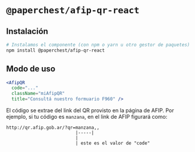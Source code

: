 # `@paperchest/afip-qr-react`

## Instalación

```bash
# Instalamos el componente (con npm o yarn u otro gestor de paquetes)
npm install @paperchest/afip-qr-react
```

## Modo de uso

```jsx
<AfipQR
  code="..."
  className="miAfipQR"
  title="Consultá nuestro formuario F960" />
```

El código se extrae del link del QR provisto en la página de AFIP.
Por ejemplo, si tu código es `manzana`, en el link de AFIP figurará como:

```
http://qr.afip.gob.ar/?qr=manzana,,
                          |-----|
                          |
                          | este es el valor de "code"
```
